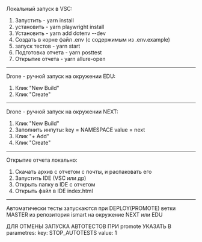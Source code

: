Локальный запуск в VSC:

1. Запустить - yarn install
2. установить - yarn playwright install
3. Установить - yarn add dotenv --dev
4. Создать в корне файл .env (с содержимым из .env.example)
5. запуск тестов - yarn start
6. Подготовка отчета - yarn posttest
7. Открытие отчета - yarn allure-open

---

Drone - ручной запуск на окружении EDU:

1. Клик "New Build"
2. Клик "Create"

---

Drone - ручной запуск на окружении NEXT:

1. Клик "New Build"
2. Заполнить инпуты: key = NAMESPACE value = next
3. Клик "+ Add"
4. Клик "Create"

---

Открытие отчета локально:

1. Скачать архив с отчетом с почты, и распаковать его
2. Запустить IDE (VSC или др)
3. Открыть папку в IDE с отчетом
4. Открыть файл в IDE index.html

---

Автоматически тесты запускаются при DEPLOY(PROMOTE) ветки MASTER из репозитория ismart на окружение NEXT или EDU

ДЛЯ ОТМЕНЫ ЗАПУСКА АВТОТЕСТОВ ПРИ promote УКАЗАТЬ В parametres: key: STOP_AUTOTESTS value: 1
